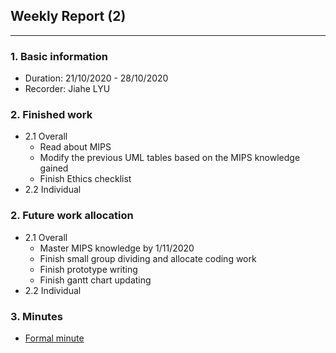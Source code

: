 ## Weekly Report (2)

***

### 1. Basic information

* Duration: 21/10/2020 - 28/10/2020
* Recorder: Jiahe LYU

### 2. Finished work

* 2.1 Overall
  * Read about MIPS
  * Modify the previous UML tables based on the MIPS knowledge gained
  * Finish Ethics checklist
* 2.2 Individual

### 2. Future work allocation

* 2.1 Overall
  * Master MIPS knowledge by 1/11/2020
  * Finish small group dividing and allocate coding work
  * Finish prototype writing
  * Finish gantt chart updating
* 2.2 Individual

### 3. Minutes

* [Formal minute](https://github.com/GRPMIPSVisualizer/Materials/blob/master/minutes/formal/formal_minutes_2.md)


